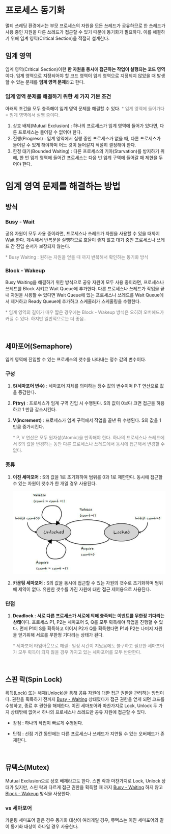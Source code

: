 # 프로세스 동기화

멀티 쓰레딩 환경에서는 부모 프로세스의 자원을 모든 쓰레드가 공유하므로 한 쓰레드가 사용 중인 자원을 다른 쓰레드가 접근할 수 있기 때문에 동기화가 필요하다. 이를 해결하기 위해 임계 영역(Critical Section)을 적절히 설계한다.

## 임계 영역

임계 영역(Critical Section)이란 **한 자원을 동시에 접근하는 작업이 실행되는 코드 영역**이다. 임계 영역으로 지정되어야 할 코드 영역이 임계 영역으로 지정되지 않았을 때 발생할 수 있는 문제를 **임계 영역 문제**라고 한다.

### 임계 영역 문제를 해결하기 위한 세 가지 기본 조건

아래의 조건을 모두 충족해야 임계 영역 문제를 해결할 수 있다. <span style="color:gray">* 임계 영역에 들어가다 = 임계 영역에서 실행 중이다.</span>

1. 상호 배제(Mutual Exclusion) : 하나의 프로세스가 임계 영역에 들어가 있다면, 다른 프로세스는 들어갈 수 없어야 한다.
2. 진행(Progress) : 임계 영역에서 실행 중인 프로세스가 없을 때, 다른 프로세스가 들어갈 수 있게 해야하며 어느 것이 들어갈지 적절히 결정해야 한다.
3. 한정 대기(Bounded Waiting) : 다른 프로세스의 기아(Starvation)를 방지하기 위해, 한 번 임계 영역에 들어간 프로세스는 다음 번 임계 구역에 들어갈 때 제한을 두어야 한다.

# 임계 영역 문제를 해결하는 방법

## 방식

### **Busy - Wait**

공유 자원이 모두 사용 중이라면, 프로세스나 쓰레드가 자원을 사용할 수 있을 때까지 Wait 한다. 계속해서 반복문을 실행하므로 효율이 좋지 않고 대기 중인 프로세스나 쓰레드 간 진입 순서가 보장되지 않는다.

<span style="color:gray">* Busy Waiting : 원하는 자원을 얻을 때 까지 반복해서 확인하는 동기화 방식</span>

### **Block - Wakeup**

Busy Waiting을 해결하기 위한 방식으로 공유 자원이 모두 사용 중이라면, 프로세스나 쓰레드를 Block 시키고 Wait Queue에 추가한다. 다른 프로세스나 쓰레드가 작업을 끝내 자원을 사용할 수 있다면 Wait Queue에 있는 프로세스나 쓰레드를 Wait Queue에서 제거하고 Ready Queue에 추가하고 스케줄러가 스케줄링을 수행한다.

<span style="color:gray">* 임계 영역의 길이가 매우 짧은 경우에는 Block - Wakeup 방식은 오히려 오버헤드가 커질 수 있다. 하지만 일반적으로는 더 좋음..</span>

&nbsp;
## **세마포어(Semaphore)**

임계 영역에 진입할 수 있는 프로세스의 갯수를 나타내는 정수 값의 변수이다.

### **구성**

1. **S(세마포어 변수)** : 세마포어 자체를 의미하는 정수 값의 변수이며 P∙T 연산으로 값을 증감한다.
2. **P(try)** : 프로세스가 임계 구역 진입 시 수행된다. S의 값이 0보다 크면 접근을 허용하고 1 만큼 감소시킨다.
3. **V(increment)** : 프로세스가 임계 구역에서 작업을 끝낸 뒤 수행된다. S의 값을 1 만큼 증가시킨다.

    <span style="color:gray">* P, V 연산은 모두 원자성(Atomic)을 만족해야 한다. 하나의 프로세스나 쓰레드에서 S의 값을 변경하는 동안 다른 프로세스나 쓰레드에서 동시에 접근해서 변경할 수 없다.</span>

### **종류**

1. **이진 세마포어** : S의 값을 1로 초기화하여 범위를 0과 1로 제한한다. 동시에 접근할 수 있는 자원이 갯수가 한 개일 경우 사용된다.
    
    ![binary-semaphore](binary-semaphore.png)
    
2. **카운팅 세마포어** : S의 값을 동시에 접근할 수 있는 자원의 갯수로 초기화하며 범위에 제약이 없다. 유한한 갯수를 가진 자원에 대한 접근 제어용으로 사용된다.

### **단점**

1. **Deadlock** : **서로 다른 프로세스가 서로에 의해 충족되는 이벤트를 무한정 기다리는 상태**이다. 프로세스 P1, P2는 세마포어 S, Q를 모두 획득해야 작업을 진행할 수 있다. 먼저 P1이 S를 획득하고 이어서 P2가 Q를 획득했다면 P1과 P2는 나머지 자원을 얻기위해 서로를 무한정 기다리는 상태가 된다.
    
    <span style="color:gray">* 세마포어 타임아웃으로 해결 : 일정 시간이 지났음에도 불구하고 필요한 세마포어가 모두 획득이 되지 않을 경우 가지고 있는 세마포어를 모두 반환한다.</span>

&nbsp;
## 스핀 락(Spin Lock)

획득(Lock) 또는 해제(Unlock)을 통해 공유 자원에 대한 접근 권한을 관리하는 방법이다. 권한을 획득하기 전까지 [Busy - Waiting](%E1%84%91%E1%85%B3%E1%84%85%E1%85%A9%E1%84%89%E1%85%A6%E1%84%89%E1%85%B3%20%E1%84%83%E1%85%A9%E1%86%BC%E1%84%80%E1%85%B5%E1%84%92%E1%85%AA%2072b460343b054dbbb32d5e9999fe172e.md) 상태였다가 접근 권한을 얻게 되면 코드를 수행하고, 종료 후 권한을 해제한다. 이진 세마포어와 마찬가지로 Lock, Unlock 두 가지 상태밖에 없어서 하나의 프로세스나 쓰레드만 공유 자원에 접근할 수 있다.

- 장점 : 하나의 작업이 빠르게 수행된다.

- 단점 : 선점 기간 동안에는 다른 프로세스나 쓰레드가 지연될 수 있는 오버헤드가 존재한다.

&nbsp;
## 뮤텍스(Mutex)

Mutual Exclusion으로 상호 배제라고도 한다. 스핀 락과 마찬가지로 Lock, Unlock 상태가 있지만, 스핀 락과 다르게 접근 권한을 획득할 때 까지 [Busy - Waiting](%E1%84%91%E1%85%B3%E1%84%85%E1%85%A9%E1%84%89%E1%85%A6%E1%84%89%E1%85%B3%20%E1%84%83%E1%85%A9%E1%86%BC%E1%84%80%E1%85%B5%E1%84%92%E1%85%AA%2072b460343b054dbbb32d5e9999fe172e.md) 하지 않고 [Block - Wakeup](%E1%84%91%E1%85%B3%E1%84%85%E1%85%A9%E1%84%89%E1%85%A6%E1%84%89%E1%85%B3%20%E1%84%83%E1%85%A9%E1%86%BC%E1%84%80%E1%85%B5%E1%84%92%E1%85%AA%2072b460343b054dbbb32d5e9999fe172e.md) 방식을 사용한다.

### vs 세마포어

카운팅 세마포어 같은 경우 동기화 대상이 여러개일 경우, 뮤텍스는 이진 세마포어와 같이 동기화 대상이 하나일 경우 사용한다.
